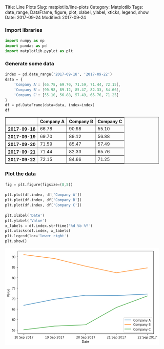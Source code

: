 Title: Line Plots
Slug: matplotlib/line-plots
Category: Matplotlib
Tags: date_range, DataFrame, figure, plot, xlabel, ylabel, xticks, legend, show
Date: 2017-09-24
Modified: 2017-09-24

### Import libraries


```python
import numpy as np
import pandas as pd
import matplotlib.pyplot as plt
```

### Generate some data


```python
index = pd.date_range('2017-09-18', '2017-09-22')
data = {
    'Company A': [66.78, 69.70, 71.59, 71.44, 72.15],
    'Company B': [90.98, 89.12, 85.47, 82.33, 84.66],
    'Company C': [55.10, 56.88, 57.49, 65.76, 71.25]
}
df = pd.DataFrame(data=data, index=index)
df
```




<div>
<style>
    .dataframe thead tr:only-child th {
        text-align: right;
    }

    .dataframe thead th {
        text-align: left;
    }

    .dataframe tbody tr th {
        vertical-align: top;
    }
</style>
<table border="1" class="dataframe">
  <thead>
    <tr style="text-align: right;">
      <th></th>
      <th>Company A</th>
      <th>Company B</th>
      <th>Company C</th>
    </tr>
  </thead>
  <tbody>
    <tr>
      <th>2017-09-18</th>
      <td>66.78</td>
      <td>90.98</td>
      <td>55.10</td>
    </tr>
    <tr>
      <th>2017-09-19</th>
      <td>69.70</td>
      <td>89.12</td>
      <td>56.88</td>
    </tr>
    <tr>
      <th>2017-09-20</th>
      <td>71.59</td>
      <td>85.47</td>
      <td>57.49</td>
    </tr>
    <tr>
      <th>2017-09-21</th>
      <td>71.44</td>
      <td>82.33</td>
      <td>65.76</td>
    </tr>
    <tr>
      <th>2017-09-22</th>
      <td>72.15</td>
      <td>84.66</td>
      <td>71.25</td>
    </tr>
  </tbody>
</table>
</div>



### Plot the data


```python
fig = plt.figure(figsize=(8,5))

plt.plot(df.index, df['Company A'])
plt.plot(df.index, df['Company B'])
plt.plot(df.index, df['Company C'])

plt.xlabel('Date')
plt.ylabel('Value')
x_labels = df.index.strftime('%d %b %Y')
plt.xticks(df.index, x_labels)
plt.legend(loc='lower right')
plt.show()
```


![png](line-plots_files/line-plots_6_0.png)

